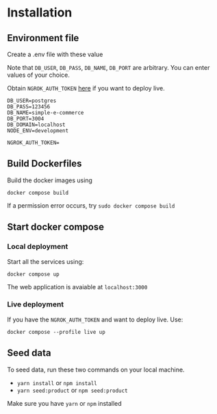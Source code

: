 
# Installation

## Environment file
Create a .env file with these value

Note that `DB_USER`, `DB_PASS`, `DB_NAME`, `DB_PORT` are arbitrary. You can enter values of your choice.

Obtain `NGROK_AUTH_TOKEN` [here](https://ngrok.com/docs/secure-tunnels/ngrok-agent/tunnel-authtokens/) if you want to deploy live.

```
DB_USER=postgres
DB_PASS=123456
DB_NAME=simple-e-commerce
DB_PORT=3004
DB_DOMAIN=localhost
NODE_ENV=development

NGROK_AUTH_TOKEN=
```

## Build Dockerfiles

Build the docker images using

`docker compose build`

If a permission error occurs, try
`sudo docker compose build`

## Start docker compose

### Local deployment
Start all the services using:

`docker compose up`

The web application is avaiable at `localhost:3000`

### Live deployment
If you have the `NGROK_AUTH_TOKEN` and want to deploy live. Use:

`docker compose --profile live up`

## Seed data
To seed data, run these two commands on your local machine.

- `yarn install` or `npm install`
- `yarn seed:product` or `npm seed:product` 

Make sure you have `yarn` or `npm` installed